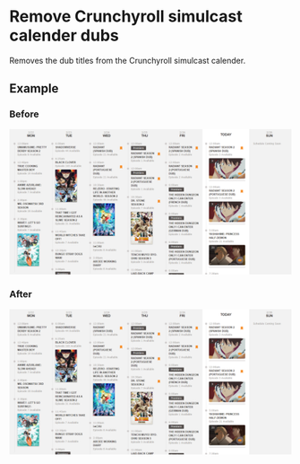 # Remove Crunchyroll simulcast calender dubs
Removes the dub titles from the Crunchyroll simulcast calender.

## Example
### Before
![before](images/before.png)

### After
![before](images/before.png)